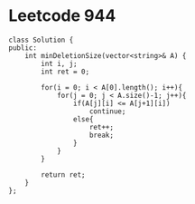# Leetcode 944
    class Solution {
    public:
        int minDeletionSize(vector<string>& A) {
            int i, j;
            int ret = 0;

            for(i = 0; i < A[0].length(); i++){
                for(j = 0; j < A.size()-1; j++){
                    if(A[j][i] <= A[j+1][i])
                        continue;
                    else{
                        ret++;
                        break;
                    }
                }
            }

            return ret;
        }
    };
